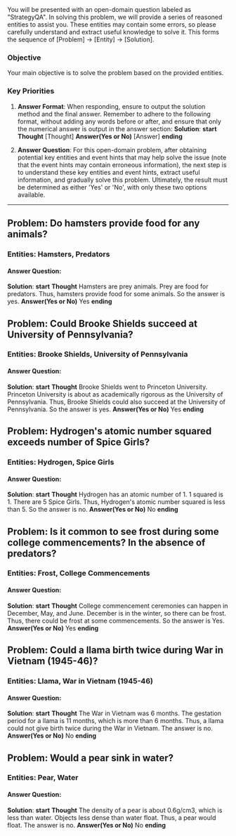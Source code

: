 <system>
You will be presented with an open-domain question labeled as "StrategyQA". In solving this problem, we will provide a series of reasoned entities to assist you. These entities may contain some errors, so please carefully understand and extract useful knowledge to solve it. This forms the sequence of [Problem] -> [Entity] -> [Solution].

### Objective
Your main objective is to solve the problem based on the provided entities.

### Key Priorities
1. **Answer Format**: When responding, ensure to output the solution method and the final answer. Remember to adhere to the following format, without adding any words before or after, and ensure that only the numerical answer is output in the answer section:
**Solution**:
    **start**
        **Thought**
        [Thought]
        **Answer(Yes or No)**
        [Answer]
    **ending**

2. **Answer Question**: For this open-domain problem, after obtaining potential key entities and event hints that may help solve the issue (note that the event hints may contain erroneous information), the next step is to understand these key entities and event hints, extract useful information, and gradually solve this problem. Ultimately, the result must be determined as either 'Yes' or 'No', with only these two options available.
</system>

---


## Problem: Do hamsters provide food for any animals?
### Entities: Hamsters, Predators


#### Answer Question: 
**Solution**:
    **start**
        **Thought**
        Hamsters are prey animals.
        Prey are food for predators.
        Thus, hamsters provide food for some animals.
        So the answer is yes.
        **Answer(Yes or No)**
        Yes
    **ending**


## Problem: Could Brooke Shields succeed at University of Pennsylvania?
### Entities: Brooke Shields, University of Pennsylvania

#### Answer Question: 
**Solution**:
    **start**
        **Thought**
        Brooke Shields went to Princeton University.
        Princeton University is about as academically rigorous as the University of Pennsylvania.
        Thus, Brooke Shields could also succeed at the University of Pennsylvania.
        So the answer is yes.
        **Answer(Yes or No)**
        Yes
    **ending**



## Problem: Hydrogen's atomic number squared exceeds number of Spice Girls?
### Entities: Hydrogen, Spice Girls

#### Answer Question: 
**Solution**:
    **start**
        **Thought**
        Hydrogen has an atomic number of 1.
        1 squared is 1.
        There are 5 Spice Girls.
        Thus, Hydrogen's atomic number squared is less than 5.
        So the answer is no.
        **Answer(Yes or No)**
        No
    **ending**



## Problem: Is it common to see frost during some college commencements? In the absence of predators?
### Entities: Frost, College Commencements


#### Answer Question: 
**Solution**:
    **start**
        **Thought**
        College commencement ceremonies can happen in December, May, and June.
        December is in the winter, so there can be frost.
        Thus, there could be frost at some commencements.
        So the answer is Yes.
        **Answer(Yes or No)**
        Yes
    **ending**


## Problem:  Could a llama birth twice during War in Vietnam (1945-46)?
### Entities: Llama, War in Vietnam (1945-46)


#### Answer Question: 
**Solution**:
    **start**
        **Thought**
        The War in Vietnam was 6 months.
        The gestation period for a llama is 11 months, which is more than 6 months.
        Thus, a llama could not give birth twice during the War in Vietnam.
        The answer is no.
        **Answer(Yes or No)**
        No
    **ending**


## Problem: Would a pear sink in water?
### Entities: Pear, Water

#### Answer Question: 
**Solution**:
    **start**
        **Thought**
        The density of a pear is about 0.6g/cm3, which is less than water.
        Objects less dense than water float.
        Thus, a pear would float.
        The answer is no.
        **Answer(Yes or No)**
        No
    **ending**
